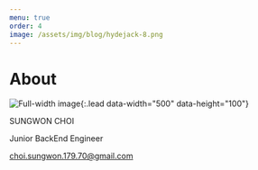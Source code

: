 ```yaml
---
menu: true
order: 4
image: /assets/img/blog/hydejack-8.png
---
```


# About

![Full-width image](https://sungwon-choi-29.github.io/assets/img/blog/about_img.png){:.lead data-width="500" data-height="100"}

SUNGWON CHOI

Junior BackEnd Engineer

choi.sungwon.179.70@gmail.com
